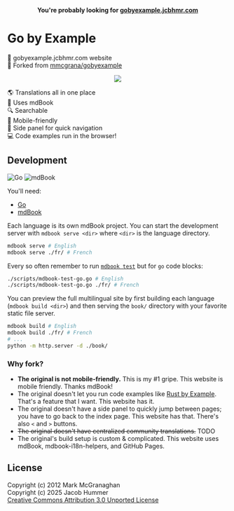 <p align=center>
  <b>You're probably looking for <a href="https://gobyexample.jcbhmr.com/">gobyexample.jcbhmr.com</a></b>
</p>

# Go by Example

🔰 gobyexample.jcbhmr.com website \
🔀 Forked from [mmcgrana/gobyexample](https://github.com/mmcgrana/gobyexample)

<p align=center>
  <a href="https://gobyexample.jcbhmr.com/hello-world.html">
    <img src="https://github.com/user-attachments/assets/5845558f-9bc2-4074-a079-421edbbde149">
  </a>
</p>

🌎 Translations all in one place \
📘 Uses mdBook \
🔍 Searchable \
📱 Mobile-friendly \
🔗 Side panel for quick navigation \
💻 Code examples run in the browser!

## Development

![Go](https://img.shields.io/static/v1?style=for-the-badge&message=Go&color=00ADD8&logo=Go&logoColor=FFFFFF&label=)
![mdBook](https://img.shields.io/static/v1?style=for-the-badge&message=mdBook&color=000000&logo=mdBook&logoColor=FFFFFF&label=)

You'll need:

- [Go](https://golang.org/dl/)
- [mdBook](https://rust-lang.github.io/mdBook/guide/installation.html)

Each language is its own mdBook project. You can start the development server with `mdbook serve <dir>` where `<dir>` is the language directory.

```sh
mdbook serve # English
mdbook serve ./fr/ # French
```

Every so often remember to run [`mdbook test`](https://rust-lang.github.io/mdBook/cli/test.html) but for `go` code blocks:

```sh
./scripts/mdbook-test-go.go # English
./scripts/mdbook-test-go.go ./fr/ # French
```

You can preview the full multilingual site by first building each language (`mdbook build <dir>`) and then serving the `book/` directory with your favorite static file server.

```sh
mdbook build # English
mdbook build ./fr/ # French
# ...
python -m http.server -d ./book/
```

### Why fork?

- **The original is not mobile-friendly.** This is my #1 gripe. This website is mobile friendly. Thanks mdBook!
- The original doesn't let you run code examples like [Rust by Example](https://doc.rust-lang.org/rust-by-example/hello.html). That's a feature that I want. This website has it.
- The original doesn't have a side panel to quickly jump between pages; you have to go back to the index page. This website has that. There's also `<` and `>` buttons.
- ~~The original doesn't have centralized community translations.~~ TODO
- The original's build setup is custom & complicated. This website uses mdBook, mdbook-i18n-helpers, and GitHub Pages.

## License

Copyright (c) 2012 Mark McGranaghan \
Copyright (c) 2025 Jacob Hummer \
[Creative Commons Attribution 3.0 Unported License](https://github.com/jcbhmr/gobyexample.jcbhmr.com/blob/main/LICENSE)
